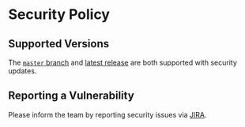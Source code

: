 # Security Policy

## Supported Versions

The [`master` branch](https://github.com/reactos/reactos/tree/master) and [latest release](https://github.com/reactos/reactos/releases) are both supported with security updates.

## Reporting a Vulnerability

Please inform the team by reporting security issues via [JIRA](https://reactos.org/wiki/File_Bugs).
